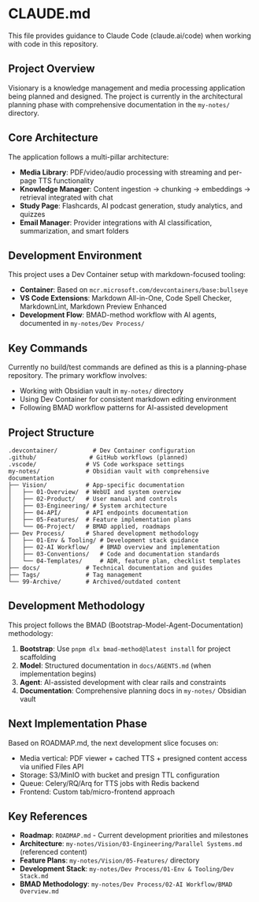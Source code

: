 # CLAUDE.md

This file provides guidance to Claude Code (claude.ai/code) when working with code in this repository.

## Project Overview

Visionary is a knowledge management and media processing application being planned and designed. The project is currently in the architectural planning phase with comprehensive documentation in the `my-notes/` directory.

## Core Architecture

The application follows a multi-pillar architecture:

- **Media Library**: PDF/video/audio processing with streaming and per-page TTS functionality
- **Knowledge Manager**: Content ingestion → chunking → embeddings → retrieval integrated with chat
- **Study Page**: Flashcards, AI podcast generation, study analytics, and quizzes
- **Email Manager**: Provider integrations with AI classification, summarization, and smart folders

## Development Environment

This project uses a Dev Container setup with markdown-focused tooling:

- **Container**: Based on `mcr.microsoft.com/devcontainers/base:bullseye`
- **VS Code Extensions**: Markdown All-in-One, Code Spell Checker, MarkdownLint, Markdown Preview Enhanced
- **Development Flow**: BMAD-method workflow with AI agents, documented in `my-notes/Dev Process/`

## Key Commands

Currently no build/test commands are defined as this is a planning-phase repository. The primary workflow involves:

- Working with Obsidian vault in `my-notes/` directory
- Using Dev Container for consistent markdown editing environment
- Following BMAD workflow patterns for AI-assisted development

## Project Structure

```
.devcontainer/          # Dev Container configuration
.github/               # GitHub workflows (planned)
.vscode/              # VS Code workspace settings
my-notes/             # Obsidian vault with comprehensive documentation
├── Vision/           # App-specific documentation
│   ├── 01-Overview/  # WebUI and system overview
│   ├── 02-Product/   # User manual and controls
│   ├── 03-Engineering/ # System architecture
│   ├── 04-API/       # API endpoints documentation
│   ├── 05-Features/  # Feature implementation plans
│   └── 06-Project/   # BMAD applied, roadmaps
├── Dev Process/      # Shared development methodology
│   ├── 01-Env & Tooling/ # Development stack guidance
│   ├── 02-AI Workflow/   # BMAD overview and implementation
│   ├── 03-Conventions/   # Code and documentation standards
│   └── 04-Templates/     # ADR, feature plan, checklist templates
├── docs/             # Technical documentation and guides
├── Tags/             # Tag management
└── 99-Archive/       # Archived/outdated content
```

## Development Methodology

This project follows the BMAD (Bootstrap-Model-Agent-Documentation) methodology:

1. **Bootstrap**: Use `pnpm dlx bmad-method@latest install` for project scaffolding
2. **Model**: Structured documentation in `docs/AGENTS.md` (when implementation begins)
3. **Agent**: AI-assisted development with clear rails and constraints
4. **Documentation**: Comprehensive planning docs in `my-notes/` Obsidian vault

## Next Implementation Phase

Based on ROADMAP.md, the next development slice focuses on:
- Media vertical: PDF viewer + cached TTS + presigned content access via unified Files API
- Storage: S3/MinIO with bucket and presign TTL configuration
- Queue: Celery/RQ/Arq for TTS jobs with Redis backend
- Frontend: Custom tab/micro-frontend approach

## Key References

- **Roadmap**: `ROADMAP.md` - Current development priorities and milestones
- **Architecture**: `my-notes/Vision/03-Engineering/Parallel Systems.md` (referenced content)
- **Feature Plans**: `my-notes/Vision/05-Features/` directory
- **Development Stack**: `my-notes/Dev Process/01-Env & Tooling/Dev Stack.md`
- **BMAD Methodology**: `my-notes/Dev Process/02-AI Workflow/BMAD Overview.md`
